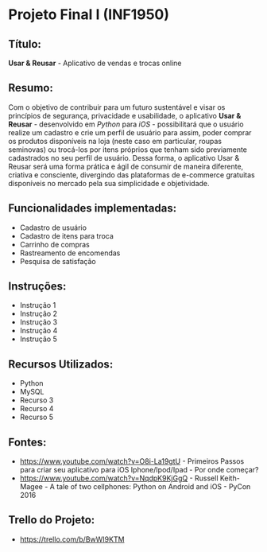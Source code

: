 # Projeto Final I (INF1950)
## Título: 
**Usar & Reusar** - Aplicativo de vendas e trocas online
## Resumo:
Com o objetivo de contribuir para um futuro sustentável e visar os princípios de segurança, privacidade e usabilidade, o aplicativo **Usar & Reusar** - desenvolvido em *Python* para *iOS* - possibilitará que o usuário realize um cadastro e crie um perfil de usuário para assim, poder comprar os produtos disponíveis na loja (neste caso em particular, roupas seminovas) ou trocá-los por itens próprios que tenham sido previamente cadastrados no seu perfil de usuário. Dessa forma, o aplicativo Usar & Reusar será uma forma prática e ágil de consumir de maneira diferente, criativa e consciente, divergindo das plataformas de e-commerce gratuitas disponíveis no mercado pela sua simplicidade e objetividade.  

## Funcionalidades implementadas:
- Cadastro de usuário
- Cadastro de itens para troca
- Carrinho de compras
- Rastreamento de encomendas
- Pesquisa de satisfação

## Instruções:
- Instrução 1
- Instrução 2
- Instrução 3
- Instrução 4
- Instrução 5

## Recursos Utilizados:
- Python
- MySQL
- Recurso 3
- Recurso 4
- Recurso 5

## Fontes:
- https://www.youtube.com/watch?v=O8i-La19gtU - Primeiros Passos para criar seu aplicativo para iOS Iphone/Ipod/Ipad - Por onde começar?
- https://www.youtube.com/watch?v=NqdpK9KjGgQ - Russell Keith-Magee - A tale of two cellphones: Python on Android and iOS - PyCon 2016

## Trello do Projeto:

- https://trello.com/b/BwWI9KTM


